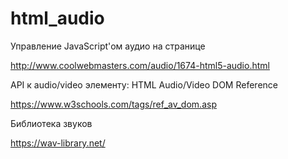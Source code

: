 # html_audio

Управление JavaScript'ом аудио на странице

http://www.coolwebmasters.com/audio/1674-html5-audio.html


API к audio/video элементу: HTML Audio/Video DOM Reference

https://www.w3schools.com/tags/ref_av_dom.asp

Библиотека звуков

https://wav-library.net/
